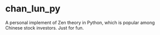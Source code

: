 # chan_lun_py
A personal implement of Zen theory in Python, which is popular among Chinese stock investors. Just for fun. 
